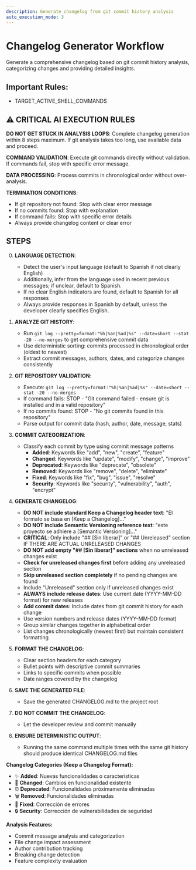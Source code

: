```yaml
---
description: Generate changelog from git commit history analysis
auto_execution_mode: 3
---
```


# Changelog Generator Workflow

Generate a comprehensive changelog based on git commit history analysis, categorizing changes and providing detailed insights.

## Important Rules: 
- TARGET_ACTIVE_SHELL_COMMANDS

## ⚠️ CRITICAL AI EXECUTION RULES

**DO NOT GET STUCK IN ANALYSIS LOOPS**: Complete changelog generation within 8 steps maximum. If git analysis takes too long, use available data and proceed.

**COMMAND VALIDATION**: Execute git commands directly without validation. If commands fail, stop with specific error message.

**DATA PROCESSING**: Process commits in chronological order without over-analysis.

**TERMINATION CONDITIONS**:
- If git repository not found: Stop with clear error message
- If no commits found: Stop with explanation
- If command fails: Stop with specific error details
- Always provide changelog content or clear error

## STEPS

0. **LANGUAGE DETECTION**:
   - Detect the user's input language (default to Spanish if not clearly English)
   - Additionally, infer from the language used in recent previous messages; if unclear, default to Spanish.
   - If no clear English indicators are found, default to Spanish for all responses
   - Always provide responses in Spanish by default, unless the developer clearly specifies English.

1. **ANALYZE GIT HISTORY**:
   - Run `git log --pretty=format:"%h|%an|%ad|%s" --date=short --stat -20 --no-merges` to get comprehensive commit data
   - Use deterministic sorting: commits processed in chronological order (oldest to newest)
   - Extract commit messages, authors, dates, and categorize changes consistently

2. **GIT REPOSITORY VALIDATION**:
   - Execute: `git log --pretty=format:"%h|%an|%ad|%s" --date=short --stat -20 --no-merges`
   - If command fails: STOP - "Git command failed - ensure git is installed and in a valid repository"
   - If no commits found: STOP - "No git commits found in this repository"
   - Parse output for commit data (hash, author, date, message, stats)

3. **COMMIT CATEGORIZATION**:
   - Classify each commit by type using commit message patterns
      - **Added**: Keywords like "add", "new", "create", "feature"
      - **Changed**: Keywords like "update", "modify", "change", "improve"
      - **Deprecated**: Keywords like "deprecate", "obsolete"
      - **Removed**: Keywords like "remove", "delete", "eliminate"
      - **Fixed**: Keywords like "fix", "bug", "issue", "resolve"
      - **Security**: Keywords like "security", "vulnerability", "auth", "encrypt"

4. **GENERATE CHANGELOG**:
   - **DO NOT include standard Keep a Changelog header text**: "El formato se basa en [Keep a Changelog]..." 
   - **DO NOT include Semantic Versioning reference text**: "este proyecto se adhiere a [Semantic Versioning]..."
   - **CRITICAL**: Only include "## [Sin liberar]" or "## Unreleased" section IF THERE ARE ACTUAL UNRELEASED CHANGES
   - **DO NOT add empty "## [Sin liberar]" sections** when no unreleased changes exist
   - **Check for unreleased changes first** before adding any unreleased section
   - **Skip unreleased section completely** if no pending changes are found
   - Include "Unreleased" section only if unreleased changes exist
   - **ALWAYS include release dates**: Use current date (YYYY-MM-DD format) for new releases
   - **Add commit dates**: Include dates from git commit history for each change
   - Use version numbers and release dates (YYYY-MM-DD format)
   - Group similar changes together in alphabetical order
   - List changes chronologically (newest first) but maintain consistent formatting

5. **FORMAT THE CHANGELOG**:
   - Clear section headers for each category
   - Bullet points with descriptive commit summaries
   - Links to specific commits when possible
   - Date ranges covered by the changelog

6. **SAVE THE GENERATED FILE**:
   - Save the generated CHANGELOG.md to the project root

7. **DO NOT COMMIT THE CHANGELOG**:
   - Let the developer review and commit manually

8. **ENSURE DETERMINISTIC OUTPUT**:
   - Running the same command multiple times with the same git history should produce identical CHANGELOG.md files

**Changelog Categories (Keep a Changelog Format):**
- ✨ **Added**: Nuevas funcionalidades o características
- 🔄 **Changed**: Cambios en funcionalidad existente
- ⏰ **Deprecated**: Funcionalidades próximamente eliminadas
- 🗑️ **Removed**: Funcionalidades eliminadas
- 🐛 **Fixed**: Corrección de errores
- 🔒 **Security**: Corrección de vulnerabilidades de seguridad

**Analysis Features:**
- Commit message analysis and categorization
- File change impact assessment
- Author contribution tracking
- Breaking change detection
- Feature complexity evaluation